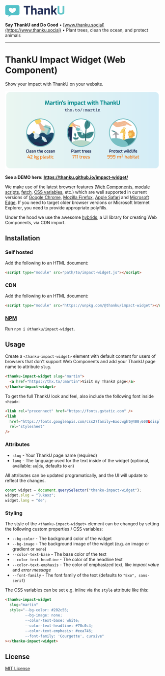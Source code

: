 ![ThankU logo](assets/thanku-logo.png)

**Say ThankU and Do Good** • [www.thanku.social](https://www.thanku.social) • Plant trees, clean the ocean, and protect animals

---

# ThankU Impact Widget (Web Component)

Show your impact with ThankU on your website.

![ThankU Impact Widget Screenshot](assets/screenshot.png)

**See a DEMO here: https://thanku.github.io/impact-widget/**

We make use of the latest browser features ([Web Components](https://developer.mozilla.org/en-US/docs/Web/Web_Components), [module scripts](https://developer.mozilla.org/en-US/docs/Web/JavaScript/Guide/Modules), [fetch](https://developer.mozilla.org/en-US/docs/Web/API/Fetch_API), [CSS variables](https://developer.mozilla.org/en-US/docs/Web/CSS/--*), etc.) which are well supported in current versions of [Google Chrome](https://www.google.com/chrome/), [Mozilla Firefox](https://www.mozilla.org/en-US/firefox/new/), [Apple Safari](https://www.apple.com/safari/) and [Microsoft Edge](https://www.microsoft.com/en-us/edge). If you need to target older browser versions or Microsoft Internet Explorer, you need to provide appropriate polyfills.

Under the hood we use the awesome [hybrids](https://hybrids.js.org), a UI library for creating Web Components, via CDN import.

## Installation

### Self hosted

Add the following to an HTML document:

```html
<script type="module" src="path/to/impact-widget.js"></script>
```

### CDN

Add the following to an HTML document:

```html
<script type="module" src="https://unpkg.com/@thanku/impact-widget"></script>
```

### [NPM](https://www.npmjs.com/package/@thanku/impact-widget)

Run `npm i @thanku/impact-widget`.

## Usage

Create a `<thanku-impact-widget>` element with default content for users of browsers that don't support Web Components and add your ThankU page name to attribute `slug`.

```html
<thanku-impact-widget slug="martin">
  <a href="https://thx.to/:martin">Visit my ThankU page</a>
</thanku-impact-widget>
```

To get the full ThankU look and feel, also include the following font inside `<head>`:

```html
<link rel="preconnect" href="https://fonts.gstatic.com" />
<link
  href="https://fonts.googleapis.com/css2?family=Exo:wght@400;600&display=swap"
  rel="stylesheet"
/>
```

### Attributes

- `slug` - Your ThankU page name (required)
- `lang` - The language used for the text inside of the widget (optional, available: `en`|`de`, defaults to `en`)

All attributes can be updated programatically, and the UI will update to reflect the changes.

```javascript
const widget = document.querySelector("thanku-impact-widget");
widget.slug = "lukasz";
widget.lang = "de";
```

### Styling

The style of the `<thanku-impact-widget>` element can be changed by setting the following custom properties / CSS variables:

- `--bg-color` - The background color of the widget
- `--bg-image` - The background image of the widget (e.g. an image or gradient or `none`)
- `--color-text-base` - The base color of the text
- `--color-text-headline` - The color of the headline text
- `--color-text-emphasis` - The color of emphasized text, like _impact value_ and _error message_
- `--font-family` - The font family of the text (defaults to `"Exo", sans-serif`)

The CSS variables can be set e.g. inline via the `style` attribute like this:

```html
<thanku-impact-widget
  slug="martin"
  style="--bg-color: #202c55;
         --bg-image: none;
         --color-text-base: white;
         --color-text-headline: #78c0c4;
         --color-text-emphasis: #eea746;
         --font-family: 'Courgette', cursive"
></thanku-impact-widget>
```

## License

[MIT License](LICENSE)

